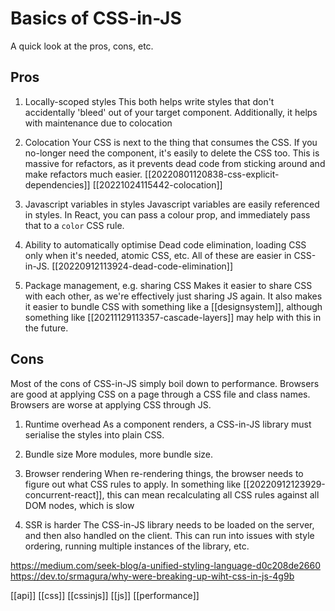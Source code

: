 # Basics of CSS-in-JS

A quick look at the pros, cons, etc.

## Pros
1. Locally-scoped styles
This both helps write styles that don't accidentally 'bleed' out of your target component.
Additionally, it helps with maintenance due to colocation

2. Colocation
Your CSS is next to the thing that consumes the CSS. If you no-longer need the component, it's easily to delete the CSS too. This is massive for refactors, as it prevents dead code from sticking around and make refactors much easier.
[[20220801120838-css-explicit-dependencies]]
[[20221024115442-colocation]]

3. Javascript variables in styles
Javascript variables are easily referenced in styles. In React, you can pass a colour prop, and immediately pass that to a `color` CSS rule.

4. Ability to automatically optimise
Dead code elimination, loading CSS only when it's needed, atomic CSS, etc. All of these are easier in CSS-in-JS.
[[20220912113924-dead-code-elimination]]

5. Package management, e.g. sharing CSS
Makes it easier to share CSS with each other, as we're effectively just sharing JS again. It also makes it easier to bundle CSS with something like a [[designsystem]], although something like [[20211129113357-cascade-layers]] may help with this in the future.

## Cons
Most of the cons of CSS-in-JS simply boil down to performance. Browsers are good at applying CSS on a page through a CSS file and class names. Browsers are worse at applying CSS through JS.

1. Runtime overhead
As a component renders, a CSS-in-JS library must serialise the styles into plain CSS.

2. Bundle size
More modules, more bundle size.

3. Browser rendering
When re-rendering things, the browser needs to figure out what CSS rules to apply. In something like [[20220912123929-concurrent-react]], this can mean recalculating all CSS rules against all DOM nodes, which is slow

4. SSR is harder
The CSS-in-JS library needs to be loaded on the server, and then also handled on the client. This can run into issues with style ordering, running multiple instances of the library, etc.

https://medium.com/seek-blog/a-unified-styling-language-d0c208de2660
https://dev.to/srmagura/why-were-breaking-up-wiht-css-in-js-4g9b

[[api]]
[[css]]
[[cssinjs]]
[[js]]
[[performance]]